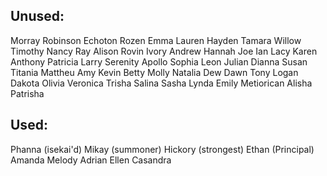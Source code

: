 ## Unused:
Morray
Robinson
Echoton
Rozen
Emma
Lauren
Hayden
Tamara
Willow
Timothy
Nancy
Ray
Alison
Rovin
Ivory 
Andrew 
Hannah
Joe
Ian
Lacy
Karen
Anthony
Patricia
Larry
Serenity
Apollo
Sophia
Leon
Julian
Dianna
Susan
Titania
Mattheu
Amy
Kevin
Betty
Molly
Natalia
Dew
Dawn
Tony
Logan
Dakota
Olivia
Veronica
Trisha
Salina
Sasha
Lynda
Emily
Metiorican
Alisha
Patrisha 

## Used:
Phanna (isekai'd)
Mikay (summoner)
Hickory (strongest)
Ethan (Principal)
Amanda
Melody
Adrian
Ellen
Casandra
 
